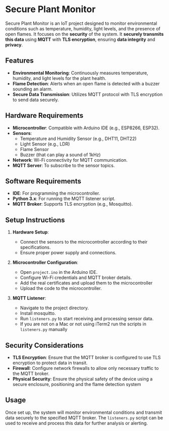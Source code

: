 # Secure Plant Monitor

Secure Plant Monitor is an IoT project designed to monitor environmental conditions such as temperature, humidity, light levels, and the presence of open flames. It focuses on the **security** of the system. It **securely transmits this data** using **MQTT** with **TLS encryption**, ensuring **data integrity** and **privacy**.

## Features

- **Environmental Monitoring**: Continuously measures temperature, humidity, and light levels for the plant health.
- **Flame Detection**: Alerts when an open flame is detected with a buzzer sounding an alarm.
- **Secure Data Transmission**: Utilizes MQTT protocol with TLS encryption to send data securely.

## Hardware Requirements

- **Microcontroller**: Compatible with Arduino IDE (e.g., ESP8266, ESP32).
- **Sensors**:
  - Temperature and Humidity Sensor (e.g., DHT11, DHT22)
  - Light Sensor (e.g., LDR)
  - Flame Sensor
  - Buzzer (that can play a sound of 1kHz)
- **Network**: Wi-Fi connectivity for MQTT communication.
- **MQTT Server**: To subscribe to the sensor topics.

## Software Requirements

- **IDE**: For programming the microcontroller.
- **Python 3.x**: For running the MQTT listener script.
- **MQTT Broker**: Supports TLS encryption (e.g., Mosquitto).

## Setup Instructions

1. **Hardware Setup**:

   - Connect the sensors to the microcontroller according to their specifications.
   - Ensure proper power supply and connections.

2. **Microcontroller Configuration**:

   - Open `project.ino` in the Arduino IDE.
   - Configure Wi-Fi credentials and MQTT broker details.
   - Add the real certificates and upload them to the microcontroller
   - Upload the code to the microcontroller.

3. **MQTT Listener**:
   - Navigate to the project directory.
   - Install mosquitto.
   - Run `listeners.py` to start receiving and processing sensor data.
   - If you are not on a Mac or not using iTerm2 run the scripts in `listeners.py` manually

## Security Considerations

- **TLS Encryption**: Ensure that the MQTT broker is configured to use TLS encryption to protect data in transit.
- **Firewall**: Configure network firewalls to allow only necessary traffic to the MQTT broker.
- **Physical Security**: Ensure the physical safety of the device using a secure enclosure, positioning and the flame detection system

## Usage

Once set up, the system will monitor environmental conditions and transmit data securely to the specified MQTT broker. The `listeners.py` script can be used to receive and process this data for further analysis or alerting.

